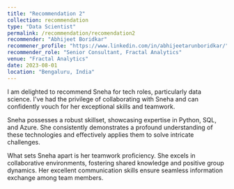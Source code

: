 ```yaml
---
title: "Recommendation 2"
collection: recommendation
type: "Data Scientist"
permalink: /recommendation/recomendation2
recommender: "Abhijeet Boridkar"
recommener_profile: "https://www.linkedin.com/in/abhijeetarunboridkar/"
recommender_role: "Senior Consultant, Fractal Analytics"
venue: "Fractal Analytics"
date: 2023-08-01
location: "Bengaluru, India"
---
```


I am delighted to recommend Sneha for tech roles, particularly data science. I've had the privilege of collaborating with Sneha and can confidently vouch for her exceptional skills and teamwork.

Sneha possesses a robust skillset, showcasing expertise in Python, SQL, and Azure. She consistently demonstrates a profound understanding of these technologies and effectively applies them to solve intricate challenges.

What sets Sneha apart is her teamwork proficiency. She excels in collaborative environments, fostering shared knowledge and positive group dynamics. Her excellent communication skills ensure seamless information exchange among team members.